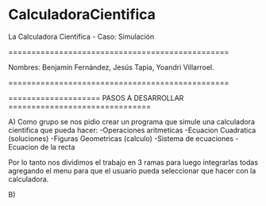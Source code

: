 # CalculadoraCientifica

La Calculadora Cientifica - Caso: Simulación 

================================================

Nombres: Benjamín Fernández, 
         Jesús Tapia,
         Yoandri Villarroel.
         
================================================



==================== PASOS A DESARROLLAR ===============================

A) Como grupo se nos pidio crear un programa que simule una calculadora cientifica que pueda hacer:
-Operaciones aritmeticas
-Ecuacion Cuadratica (soluciones)
-Figuras Geometricas (calculo)
-Sistema de ecuaciones
-Ecuacion de la recta

Por lo tanto nos dividimos el trabajo en 3 ramas para luego integrarlas todas agregando el menu para que el usuario pueda seleccionar que
hacer con la calculadora.


B)
